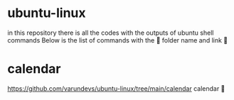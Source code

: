 # ubuntu-linux
in this repository there is all the codes with the outputs of ubuntu shell commands
Below is the list of commands with the 📂 folder name and link 🔗 
# calendar
https://github.com/varundevs/ubuntu-linux/tree/main/calendar
calendar 📅 
